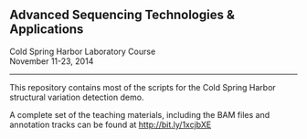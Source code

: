 ## Advanced Sequencing Technologies & Applications
Cold Spring Harbor Laboratory Course  
November 11-23, 2014

------------------------

This repository contains most of the scripts for the Cold Spring Harbor structural variation detection demo.

A complete set of the teaching materials, including the BAM files and annotation tracks can be found at http://bit.ly/1xcjbXE
